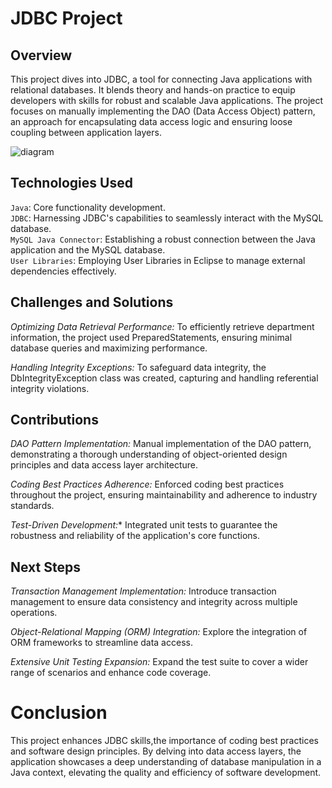 # JDBC Project

## Overview

This project dives into JDBC, a tool for connecting Java applications with relational databases. It blends theory and hands-on practice to equip developers with skills for robust and scalable Java applications. The project focuses on manually implementing the DAO (Data Access Object) pattern, an approach for encapsulating data access logic and ensuring loose coupling between application layers.

![diagram](https://github.com/marialuizaleitao/demo-dao-jdbc/assets/88951059/0c89e707-e199-484d-a2de-5673c7b22b1b)


## Technologies Used

`Java`: Core functionality development.<br/>
`JDBC`: Harnessing JDBC's capabilities to seamlessly interact with the MySQL database.<br/>
`MySQL Java Connector`: Establishing a robust connection between the Java application and the MySQL database.<br/>
`User Libraries`: Employing User Libraries in Eclipse to manage external dependencies effectively.<br/>

## Challenges and Solutions

*Optimizing Data Retrieval Performance:* To efficiently retrieve department information, the project used PreparedStatements, ensuring minimal database queries and maximizing performance.

*Handling Integrity Exceptions:* To safeguard data integrity, the DbIntegrityException class was created, capturing and handling referential integrity violations.

## Contributions

*DAO Pattern Implementation:* Manual implementation of the DAO pattern, demonstrating a thorough understanding of object-oriented design principles and data access layer architecture.

*Coding Best Practices Adherence:* Enforced coding best practices throughout the project, ensuring maintainability and adherence to industry standards.

*Test-Driven Development:** Integrated unit tests to guarantee the robustness and reliability of the application's core functions.

## Next Steps

*Transaction Management Implementation:* Introduce transaction management to ensure data consistency and integrity across multiple operations.

*Object-Relational Mapping (ORM) Integration:* Explore the integration of ORM frameworks to streamline data access.

*Extensive Unit Testing Expansion:* Expand the test suite to cover a wider range of scenarios and enhance code coverage.

# Conclusion

This project enhances JDBC skills,the importance of coding best practices and software design principles. By delving into data access layers, the application showcases a deep understanding of database manipulation in a Java context, elevating the quality and efficiency of software development.
